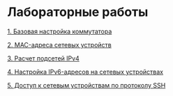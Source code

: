 # Лабораторные работы

<p><a href="https://github.com/KudryavcevR/Otus/tree/main/labs/1%20lab/readme.md">1. Базовая настройка коммутатора</a>
<p><a href="https://github.com/KudryavcevR/Otus/tree/main/labs/2lab/readme.md">2. MAC-адреса сетевых устройств</a>
<p><a href="https://github.com/KudryavcevR/Otus/blob/main/labs/3%20lab/readme.md">3. Расчет подсетей IPv4</a>
<p><a href="https://github.com/KudryavcevR/Otus/tree/main/labs/4%20lab#readme">4. Настройка IPv6-адресов на сетевых устройствах</a>
<p><a href="https://github.com/KudryavcevR/Otus/tree/main/labs/5%20lab#readme">5. Доступ к сетевым устройствам по протоколу SSH</a>
